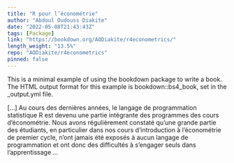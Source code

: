 ```yaml
---
title: "R pour l’économétrie"
author: "Abdoul Oudouss Diakite"
date: "2022-05-08T21:43:43Z"
tags: [Package]
link: "https://bookdown.org/AODiakite/r4econometrics/"
length_weight: "13.5%"
repo: "AODiakite/r4econometrics"
pinned: false
---
```


<p>This is a minimal example of using the bookdown package to write a book.
The HTML output format for this example is bookdown::bs4_book,
set in the _output.yml file.</p> [...] Au cours des dernières années, le langage de programmation statistique R est devenu une partie intégrante des programmes des cours d’économétrie. Nous avons régulièrement constaté qu’une grande partie des étudiants, en particulier dans nos cours d’introduction à l’économétrie de premier cycle, n’ont jamais été exposés à aucun langage de programmation et ont donc des difficultés à s’engager seuls dans l’apprentissage ...

